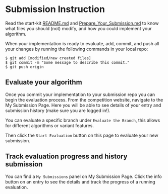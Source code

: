 # Submission Instruction

Read the start-kit [README.md](./README.md) and [Prepare_Your_Submission.md](./Prepare_Your_Submission.md) to know what files you should (not) modify, and how you could implement your algorithm.

When your implementation is ready to evaluate, add, commit, and push all your changes by running the following commands in your local repo:
```
$ git add [modified/new created files]
$ git commit -m "Some message to describe this commit."
$ git push origin
```

## Evaluate your algorithm

Once you commit your implementation to your submission repo you can begin the evaluation process. 
From the competition website, navigate to the My Submission Page. Here you will be able to see details of your entry and submission history (make sure you are logged in!). 

You can evaluate a specific branch under `Evaluate the Branch`, this allows for different algorithms or variant features.

Then click the `Start Evaluation` button on this page to evaluate your new submission.

## Track evaluation progress and history submission

You can find a `My Submissions` panel on My Submission Page.
Click the info button on an entry to see the details and track the progress of a running evaluation.
